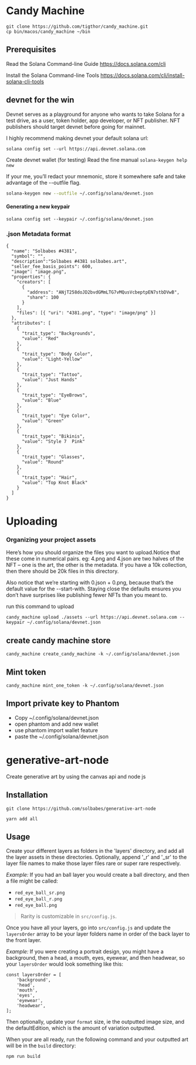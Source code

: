 # Candy Machine
```
git clone https://github.com/tigthor/candy_machine.git
cp bin/macos/candy_machine ~/bin
```
## Prerequisites

Read the Solana Command-line Guide
https://docs.solana.com/cli

Install the Solana Command-line Tools
https://docs.solana.com/cli/install-solana-cli-tools

## devnet for the win

Devnet serves as a playground for anyone who wants to take Solana for a test drive, as a user, token holder, app developer, or NFT publisher. NFT publishers should target devnet before going for mainnet.

I highly recommend making devnet your default solana url:

`solana config set --url https://api.devnet.solana.com`

Create devnet wallet (for testing)
Read the fine manual
`solana-keygen help new`

If your me, you’ll redact your mnemonic, store it somewhere safe and take advantage of the --outfile flag.
```bash
solana-keygen new --outfile ~/.config/solana/devnet.json
```
#### Generating a new keypair
`solana config set --keypair ~/.config/solana/devnet.json`

### .json Metadata format

```
{
  "name": "Solbabes #4381",
  "symbol": "",
  "description":"Solbabes #4381 solbabes.art",
  "seller_fee_basis_points": 600,
  "image": "image.png",
  "properties": {
    "creators": [
      {
        "address": "ANjT258doJD2bvdGMmLTG7vMQusVcbeptpEN7stbDVwB",
        "share": 100
      }
    ],
    "files": [{ "uri": "4381.png", "type": "image/png" }]
  },
  "attributes": [
    {
      "trait_type": "Backgrounds", 
      "value": "Red"
    }, 
    {
      "trait_type": "Body Color", 
      "value": "Light-Yellow"
    }, 
    {
      "trait_type": "Tattoo", 
      "value": "Just Hands"
    }, 
    {
      "trait_type": "EyeBrows", 
      "value": "Blue"
    }, 
    {
      "trait_type": "Eye Color", 
      "value": "Green"
    }, 
    {
      "trait_type": "Bikinis", 
      "value": "Style 7  Pink"
    }, 
    { 
      "trait_type": "Glasses", 
      "value": "Round"
    }, 
    {
      "trait_type": "Hair", 
      "value": "Top Knot Black"
    }
  ]
}
```
# Uploading
### Organizing your project assets
Here’s how you should organize the files you want to upload.Notice that these come in numerical pairs. eg: 4.png and 4.json are two halves of the NFT – one is the art, the other is the metadata. If you have a 10k collection, then there should be 20k files in this directory.

Also notice that we’re starting with 0.json + 0.png, because that’s the default value for the --start-with. Staying close the defaults ensures you don’t have surprises like publishing fewer NFTs than you meant to.

run this command to upload
```
candy_machine upload ./assets --url https://api.devnet.solana.com --keypair ~/.config/solana/devnet.json
```
## create candy machine store
```
candy_machine create_candy_machine -k ~/.config/solana/devnet.json
```

## Mint token
```
candy_machine mint_one_token -k ~/.config/solana/devnet.json
```
## Import private key to Phantom
* Copy ~/.config/solana/devnet.json 
* open phantom and add new wallet
* use phantom import wallet feature
* paste the ~/.config/solana/devnet.json


# generative-art-node

Create generative art by using the canvas api and node js

## Installation

```
git clone https://github.com/solbabes/generative-art-node

yarn add all
```

## Usage

Create your different layers as folders in the 'layers' directory, and add all the layer assets in these directories. Optionally, append '_r' and '_sr' to the layer file names to make those layer files rare or super rare respectively. 

*Example:* If you had an ball layer you would create a ball directory, and then a file might be called:

- `red_eye_ball_sr.png`
- `red_eye_ball_r.png`
- `red_eye_ball.png`

> Rarity is customizable in `src/config.js`.

Once you have all your layers, go into `src/config.js` and update the `layersOrder` array to be your layer folders name in order of the back layer to the front layer.

*Example:* If you were creating a portrait design, you might have a background, then a head, a mouth, eyes, eyewear, and then headwear, so your `layersOrder` would look something like this:

```
const layersOrder = [
    'background',
    'head',
    'mouth',
    'eyes',
    'eyewear',
    'headwear',
];
```

Then optionally, update your `format` size, ie the outputted image size, and the defaultEdition, which is the amount of variation outputted.

When your are all ready, run the following command and your outputted art will be in the `build` directory:

```
npm run build

```
